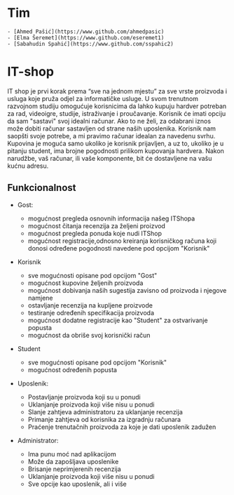 # Tim
    - [Ahmed Pašić](https://www.github.com/ahmedpasic)
    - [Elma Šeremet](https://www.github.com/eseremet1)
    - [Sabahudin Spahić](https://www.github.com/sspahic2)
    

# IT-shop
IT shop je prvi korak prema “sve na jednom mjestu” za sve vrste proizvoda i usluga koje pruža odjel za informatičke usluge. U svom trenutnom razvojnom studiju omogućuje korisnicima da lahko kupuju hardver potreban za rad, videoigre, studije, istraživanje i proučavanje.
Korisnik će imati opciju da sam "sastavi" svoj idealni računar. Ako to ne želi, za odabrani iznos može dobiti računar sastavljen od strane naših uposlenika. Korisnik nam saopšti svoje potrebe, a mi pravimo računar idealan za navedenu svrhu. Kupovina je moguća samo ukoliko je korisnik prijavljen, a uz to, ukoliko je u pitanju student, ima brojne pogodnosti prilikom kupovanja hardvera. Nakon narudžbe, vaš računar, ili vaše komponente, bit će dostavljene na vašu kućnu adresu.

## Funkcionalnost

- Gost:
    - mogućnost pregleda osnovnih informacija našeg ITShopa
    - mogućnost čitanja recenzija za željeni proizvod
    - mogućnost pregleda ponuda koje nudi ITShop
    - mogućnost registracije,odnosno kreiranja korisničkog računa koji donosi određene pogodnosti navedene pod opcijom "Korisnik"

- Korisnik 
    - sve mogućnosti opisane pod opcijom "Gost"
    - mogućnost kupovine željenih proizvoda
    - mogućnost dobivanja naših sugestija zavisno od proizvoda i njegove namjene
    - ostavljanje recenzija na kupljene proizvode
    - testiranje određenih specifikacija proizvoda
    - mogućnost dodatne registracije kao "Student" za ostvarivanje popusta
    - mogućnost da obriše svoj korisnički račun

- Student
    - sve mogućnosti opisane pod opcijom "Korisnik"
    - mogućnost određenih popusta

- Uposlenik:
    - Postavljanje proizvoda koji su u ponudi
    - Uklanjanje proizvoda koji više nisu u ponudi
    - Slanje zahtjeva administratoru za uklanjanje recenzija
    - Primanje zahtjeva od korisnika za izgradnju računara
    - Praćenje trenutačnih proizvoda za koje je dati uposlenik zadužen

- Administrator:
    - Ima punu moć nad aplikacijom
    - Može da zapošljava uposlenike
    - Brisanje neprimjerenih recenzija
    - Uklanjanje proizvoda koji više nisu u ponudi
    - Sve opcije kao uposlenik, ali i više

    
